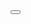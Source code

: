 <html>
    <head>
        <title>comp3121</title>
        <script type="text/javascript">
            var queryString = window.location.search.slice(1);
            if (queryString) {
                qString = queryString.split("q=")[1].split("&")[0];
                alert(qString);
            }
            function authFunc() {
                window.location.href = "https://www.instagram.com/oauth/authorize/?client_id=6c49785b68e343b8ae060297bfa7641b&redirect_uri=https://github.com&response_type=token";
            }
        </script>
        <!-- Global site tag (gtag.js) - Google Analytics -->
        <script async src="https://www.googletagmanager.com/gtag/js?id=UA-134268415-1"></script>
        <script>
            window.dataLayer = window.dataLayer || [];
            function gtag(){dataLayer.push(arguments);}
            gtag('js', new Date());
            gtag('config', 'UA-134268415-1');
        </script>
    </head>
    <body>
        <button onClick="authFunc()"></button>        
    </body>
</html>

